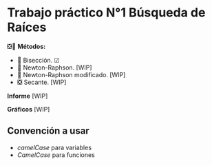 # Trabajo práctico N°1 Búsqueda de Raíces
❎🔷
**Métodos:**
* 🔷 Bisección. ☑
* 🔺 Newton-Raphson. [WIP]
* 🔶 Newton-Raphson modificado. [WIP]
* ❎ Secante. [WIP]

**Informe**
    [WIP]

**Gráficos**
    [WIP]
    
## Convención a usar
* *camelCase* para variables
* *CamelCase* para funciones
